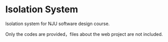 # Isolation System
Isolation system for NJU software design course.

Only the codes are provided，files about the web project are not included.


